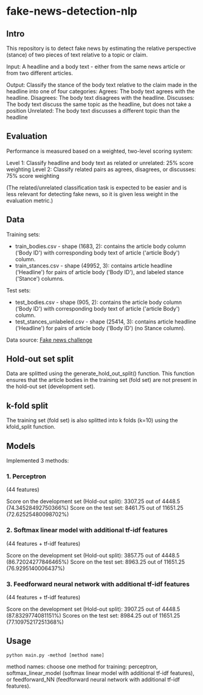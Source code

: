 # fake-news-detection-nlp

## Intro
This repository is to detect fake news by estimating the relative perspective (stance) of two pieces of text relative to a topic or claim.

Input:
A headline and a body text - either from the same news article or from two different articles.

Output:
Classify the stance of the body text relative to the claim made in the headline into one of four categories:
Agrees: The body text agrees with the headline.
Disagrees: The body text disagrees with the headline.
Discusses: The body text discuss the same topic as the headline, but does not take a position
Unrelated: The body text discusses a different topic than the headline

## Evaluation
Performance is measured based on a weighted, two-level scoring system:

Level 1: Classify headline and body text as related or unrelated: 25% score weighting
Level 2: Classify related pairs as agrees, disagrees, or discusses: 75% score weighting

(The related/unrelated classification task is expected to be easier and is less relevant for detecting fake news, so it is given less weight in the evaluation metric.)

## Data

Training sets: 
- train_bodies.csv - shape (1683, 2): contains the article body column ('Body ID') with corresponding body text of article ('article Body') column.  
- train_stances.csv - shape (49952, 3): contains article headline ('Headline') for pairs of article body ('Body ID'), and labeled stance ('Stance') columns.

Test sets:
- test_bodies.csv - shape (905, 2): contains the article body column ('Body ID') with corresponding body text of article ('article Body') column.  
- test_stances_unlabeled.csv - shape (25414, 3): contains article headline ('Headline') for pairs of article body ('Body ID') (no Stance column).

Data source: [Fake news challenge](http://www.fakenewschallenge.org/)

## Hold-out set split
Data are splitted using the generate_hold_out_split() function. This function ensures that the article bodies in the training set (fold set) are not present in the hold-out set (development set). 

## k-fold split
The training set (fold set) is also splitted into k folds (k=10) using the kfold_split function. 

## Models

Implemented 3 methods:

### 1. Perceptron
(44 features)

Score on the development set (Hold-out split): 3307.25 out of 4448.5 (74.34528492750366%)
Score on the test set: 8461.75 out of 11651.25 (72.62525480098702%)


### 2. Softmax linear model with additional tf-idf features
(44 features + tf-idf features)

Score on the development set (Hold-out split): 3857.75 out of 4448.5 (86.72024277846465%)
Score on the test set: 8963.25 out of 11651.25 (76.9295140006437%)


###  3. Feedforward neural network with additional tf-idf features
(44 features + tf-idf features)

Score on the development set (Hold-out split): 3907.25 out of 4448.5 (87.8329774081151%)
Scores on the test set: 8984.25 out of 11651.25	(77.10975217251368%)

## Usage

```
python main.py -method [method name]
```
method names: choose one method for training: perceptron, softmax_linear_model (softmax linear model with additional tf-idf features), or feedforward_NN (feedforward neural network with additional tf-idf features).





















